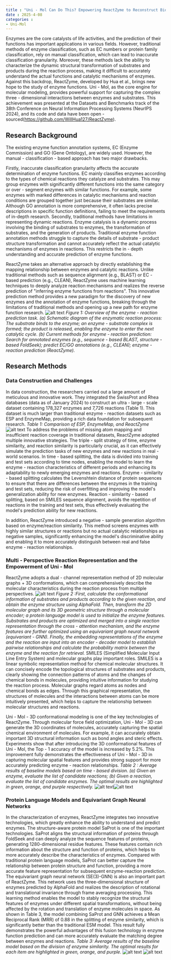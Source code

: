 ```yaml
---
title : "Uni - Mol Can Do This? Empowering ReactZyme to Reconstruct Biocatalytic Design and Overcome the Bottleneck of Enzyme Reaction Prediction"
date : 2025-4-08
categories : 
- Uni-Mol
---
```

Enzymes are the core catalysts of life activities, and the prediction of their functions has important applications in various fields. However, traditional methods of enzyme classification, such as EC numbers or protein family classification, rely on manual classification, which can lead to inaccurate classification granularity. Moreover, these methods lack the ability to characterize the dynamic structural transformation of substrates and products during the reaction process, making it difficult to accurately understand the actual functions and catalytic mechanisms of enzymes. Against this backdrop, ReactZyme, developed by Hua et al., brings new hope to the study of enzyme functions. Uni - Mol, as the core engine for molecular modeling, provides powerful support for capturing the complex three - dimensional interactions between enzymes and substrates. This achievement was presented at the Datasets and Benchmarks track of the 38th Conference on Neural Information Processing Systems (NeurIPS 2024), and its code and data have been open - sourced(https://github.com/WillHua127/ReactZyme).
## Research Background
The existing enzyme function annotation systems, EC (Enzyme Commission) and GO (Gene Ontology), are widely used. However, the manual - classification - based approach has two major drawbacks.

Firstly, inaccurate classification granularity affects the accurate determination of enzyme functions. EC mainly classifies enzymes according to the types of chemical reactions they catalyze and substrates. This may group enzymes with significantly different functions into the same category or over - segment enzymes with similar functions. For example, some enzymes with marked differences in catalytic mechanisms and reaction conditions are grouped together just because their substrates are similar. Although GO annotation is more comprehensive, it often lacks precise descriptions in specific function definitions, failing to meet the requirements of in-depth research.
Secondly, traditional methods have limitations in representing dynamic reactions. Enzyme catalysis is a dynamic process involving the binding of substrates to enzymes, the transformation of substrates, and the generation of products. Traditional enzyme function annotation methods struggle to capture the details of substrate - product structure transformation and cannot accurately reflect the actual catalytic mechanisms of enzymes in reactions. This restricts the in - depth understanding and accurate prediction of enzyme functions.

ReactZyme takes an alternative approach by directly establishing the mapping relationship between enzymes and catalytic reactions. Unlike traditional methods such as sequence alignment (e.g., BLAST) or EC - based prediction (e.g., CLEAN), ReactZyme uses machine learning techniques to deeply analyze reaction mechanisms and realizes the reverse prediction of "inferring enzyme functions from reactions". This innovative prediction method provides a new paradigm for the discovery of new enzymes and the annotation of enzyme functions, breaking through the limitations of traditional methods and opening up a new path for enzyme function research.
![alt text](image-1.png)
*Figure 1: Overview of the enzyme - reaction prediction task. (a) Schematic diagram of the enzymatic reaction process: The substrate binds to the enzyme; an enzyme - substrate complex is formed; the product is released, enabling the enzyme to enter the next catalytic cycle. (b) Current methods for enzyme - reaction prediction: Search for annotated enzymes (e.g., sequence - based BLAST, structure - based FoldSeek); predict EC/GO annotations (e.g., CLEAN); enzyme - reaction prediction (ReactZyme).*

## Research Methods

### Data Construction and Challenges
In data construction, the researchers carried out a large amount of meticulous and innovative work. They integrated the SwissProt and Rhea databases (data as of January 2024) to construct an ultra - large - scale dataset containing 178,327 enzymes and 7,726 reactions (Table 1). This dataset is much larger than traditional enzyme - reaction datasets such as ESP and EnzymeMap, providing a rich data foundation for subsequent research.
*Table 1: Comparison of ESP, EnzymeMap, and ReactZyme*
![alt text](image-2.png)
To address the problems of missing atom mapping and insufficient reaction coverage in traditional datasets, ReactZyme adopted multiple innovative strategies. The triple - split strategy of time, enzyme similarity, and reaction similarity is particularly crucial, as it can effectively simulate the prediction tasks of new enzymes and new reactions in real - world scenarios. In time - based splitting, the data is divided into training and test sets according to time nodes, enabling the model to learn the enzyme - reaction characteristics of different periods and enhancing its adaptability to newly emerging enzymes and reactions. Enzyme - similarity - based splitting calculates the Levenshtein distance of protein sequences to ensure that there are differences between the enzymes in the training and test sets, reducing the risk of overfitting and improving the model's generalization ability for new enzymes. Reaction - similarity - based splitting, based on SMILES sequence alignment, avoids the repetition of reactions in the training and test sets, thus effectively evaluating the model's prediction ability for new reactions.

In addition, ReactZyme introduced a negative - sample generation algorithm based on enzyme/reaction similarity. This method screens enzymes with highly similar structures or reactions but no actual catalytic relationships as negative samples, significantly enhancing the model's discriminative ability and enabling it to more accurately distinguish between real and false enzyme - reaction relationships.
### Multi - Perspective Reaction Representation and the Empowerment of Uni - Mol
ReactZyme adopts a dual - channel representation method of 2D molecular graphs + 3D conformations, which can comprehensively describe the molecular characteristics during the reaction process from multiple perspectives.
![alt text](image-3.png)
*Figure 2 :First, calculate the conformational information of substrates and products according to the given reaction, and obtain the enzyme structure using AlphaFold. Then, transform the 2D molecular graph and its 3D geometric structure through a molecular encoder; a protein language model is used to initialize the enzyme features. Substrates and products are optimized and merged into a single reaction representation through the cross - attention mechanism, and the enzyme features are further optimized using an equivariant graph neural network (equivariant - GNN). Finally, the embedding representations of the enzyme and the reaction are input into an encoder - decoder model to establish pairwise relationships and calculate the probability matrix between the enzyme and the reaction for retrieval.*
SMILES (Simplified Molecular Input Line Entry System) and molecular graphs play important roles. SMILES is a linear symbolic representation method for chemical molecular structures. It can concisely encode the topological structures of substrates and products, clearly showing the connection patterns of atoms and the changes of chemical bonds in molecules, providing intuitive information for studying the reaction process. Molecular graphs regard atoms as nodes and chemical bonds as edges. Through this graphical representation, the structures of molecules and the interactions between atoms can be more intuitively presented, which helps to capture the relationship between molecular structures and reactions.

Uni - Mol - 3D conformational modeling is one of the key technologies of ReactZyme. Through molecular force field optimization, Uni - Mol - 3D can generate the 3D coordinates of molecules, accurately capturing the spatial chemical environment of molecules. For example, it can accurately obtain important 3D structural information such as bond angles and steric effects. Experiments show that after introducing the 3D conformational features of Uni - Mol, the Top - 1 accuracy of the model is increased by 5.2%. This improvement fully demonstrates the effectiveness of Uni - Mol - 3D in capturing molecular spatial features and provides strong support for more accurately predicting enzyme - reaction relationships.
*Table 2 : Average results of baseline models based on time - based division. (a) Given an enzyme, evaluate the list of candidate reactions; (b) Given a reaction, evaluate the list of candidate enzymes. The optimal results are highlighted in green, orange, and purple respectively.*
![alt text](image-4.png)![alt text](image-5.png)

### Protein Language Models and Equivariant Graph Neural Networks
In the characterization of enzymes, ReactZyme integrates two innovative technologies, which greatly enhance the ability to understand and predict enzymes.
The structure-aware protein model SaProt is one of the important technologies. SaProt aligns the structural information of proteins through FoldSeek and can deeply analyze the sequence features of proteins, generating 1280-dimensional residue features. These features contain rich information about the structure and function of proteins, which helps to more accurately describe the characteristics of enzymes. Compared with traditional protein language models, SaProt can better capture the relationship between protein structure and function, providing a more accurate feature representation for subsequent enzyme-reaction prediction.
The equivariant graph neural network (SE(3)-GNN) is also an important part of ReactZyme. This network uses the three-dimensional structure of enzymes predicted by AlphaFold and realizes the description of rotational and translational invariance through frame averaging processing. This learning method enables the model to stably recognize the structural features of enzymes under different spatial transformations, without being affected by the rotation and translation of enzyme molecules in space. As shown in Table 3, the model combining SaProt and GNN achieves a Mean Reciprocal Rank (MRR) of 0.88 in the splitting of enzyme similarity, which is significantly better than the traditional ESM model. This result fully demonstrates the powerful advantages of this fusion technology in enzyme function prediction and can more accurately evaluate the matching degree between enzymes and reactions.
*Table 3: Average results of the baseline model based on the division of enzyme similarity. The optimal results for each item are highlighted in green, orange, and purple.*
![alt text](image-6.png)
![alt text](image-7.png)
